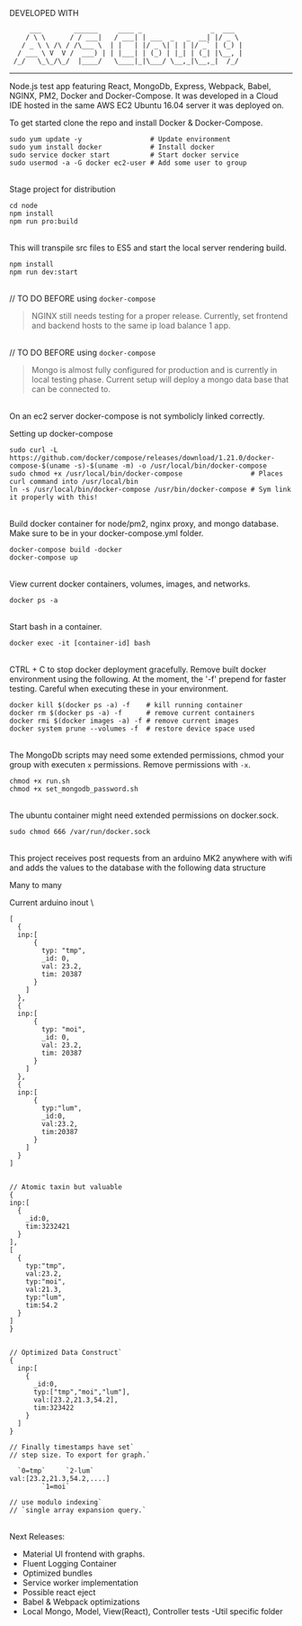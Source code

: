 DEVELOPED WITH

         ___        ______     ____ _                 _  ___  
        / \ \      / / ___|   / ___| | ___  _   _  __| |/ _ \ 
       / _ \ \ /\ / /\___ \  | |   | |/ _ \| | | |/ _` | (_) |
      / ___ \ V  V /  ___) | | |___| | (_) | |_| | (_| |\__, |
     /_/   \_\_/\_/  |____/   \____|_|\___/ \__,_|\__,_|  /_/ 
 ----------------------------------------------------------------- 

Node.js test app featuring React, MongoDb, Express, Webpack, Babel, 
NGINX, PM2, Docker and Docker-Compose. It was developed in a Cloud IDE 
hosted in the same AWS EC2 Ubuntu 16.04 server it was deployed on.

To get started clone the repo and install Docker & Docker-Compose.

```
sudo yum update -y                 # Update environment
sudo yum install docker            # Install docker
sudo service docker start          # Start docker service
sudo usermod -a -G docker ec2-user # Add some user to group
```
\
Stage project for distribution

```
cd node
npm install
npm run pro:build
```
\
This will transpile src files to ES5 and start the local
server rendering build.

```
npm install
npm run dev:start
```
\
// TO DO BEFORE using `docker-compose`

> NGINX still needs testing for a proper release. Currently, set
> frontend and backend hosts to the same ip load balance 1 app.

\
// TO DO BEFORE using `docker-compose`

> Mongo is almost fully configured for production and is currently
> in local testing phase. Current setup will deploy a mongo data
> base that can be connected to.

\
On an ec2 server docker-compose is not symbolicly linked correctly.

Setting up docker-compose

```
sudo curl -L https://github.com/docker/compose/releases/download/1.21.0/docker-compose-$(uname -s)-$(uname -m) -o /usr/local/bin/docker-compose
sudo chmod +x /usr/local/bin/docker-compose                 # Places curl command into /usr/local/bin
ln -s /usr/local/bin/docker-compose /usr/bin/docker-compose # Sym link it properly with this!
```
\
Build docker container for node/pm2, nginx proxy, and mongo database.
Make sure to be in your docker-compose.yml folder.

```
docker-compose build -docker
docker-compose up
```
\
View current docker containers, volumes, images, and networks.

```
docker ps -a
```
\
Start bash in a container.

```
docker exec -it [container-id] bash
```
\
CTRL + C to stop docker deployment gracefully. Remove built docker
environment using the following. At the moment, the '-f' prepend for
faster testing. Careful when executing these in your environment.

```
docker kill $(docker ps -a) -f    # kill running container
docker rm $(docker ps -a) -f      # remove current containers
docker rmi $(docker images -a) -f # remove current images 
docker system prune --volumes -f  # restore device space used
```
\
The MongoDb scripts may need some extended permissions, chmod your
group with executen `x` permissions. Remove permissions with `-x`.

```
chmod +x run.sh
chmod +x set_mongodb_password.sh
```
\
The ubuntu container might need extended permissions on docker.sock.

```
sudo chmod 666 /var/run/docker.sock
```
\
This project receives post requests from an arduino MK2 anywhere with
wifi and adds the values to the database with the following data structure

Many to many

Current arduino inout
\
```
[
  {
  inp:[
      {
        typ: "tmp",
        _id: 0,
        val: 23.2,
        tim: 20387
      }
    ]
  },
  {
  inp:[
      {
        typ: "moi",
        _id: 0,
        val: 23.2,
        tim: 20387
      }
    ]
  },
  {
  inp:[
      {
        typ:"lum",
        _id:0,
        val:23.2,
        tim:20387
      }
    ]
  }
]


// Atomic taxin but valuable
{
inp:[
  {
    _id:0,
    tim:3232421
  }
],
[
  {
    typ:"tmp",
    val:23.2,
    typ:"moi",
    val:21.3,
    typ:"lum",
    tim:54.2
  }
]
}


// Optimized Data Construct`
{
  inp:[
    {
      _id:0,
      typ:["tmp","moi","lum"],
      val:[23.2,21.3,54.2],
      tim:323422
    }
  ]
}

// Finally timestamps have set`
// step size. To export for graph.`

  `0=tmp`     `2-lum`
val:[23.2,21.3,54.2,....]
        `1=moi`

// use modulo indexing`
// `single array expansion query.`
```
\
Next Releases:

- Material UI frontend with graphs.
- Fluent Logging Container
- Optimized bundles
- Service worker implementation
- Possible react eject
- Babel & Webpack optimizations
- Local Mongo, Model, View(React), Controller tests
-Util specific folder